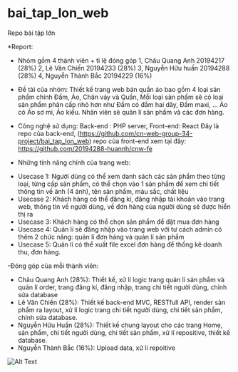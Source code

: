 # bai_tap_lon_web
Repo bài tập lớn 

*Report: 
- Nhóm gồm 4 thành viên + tỉ lệ đóng góp
                         1, Châu Quang Anh 20194217 (28%)
                         2, Lê Văn Chiến 20194233   (28%)
                         3, Nguyễn Hữu huấn 20194288  (28%)
                         4, Nguyễn Thành Bắc 20194229 (16%)
- Đề tài của nhóm: Thiết kế trang web bán quần áo bao gồm 4 loại sản phẩm chính Đầm, Áo, Chân váy và Quần, 
Mỗi loại sản phẩm sẽ có loại sản phẩm phân cấp nhỏ hơn như Đầm có đầm hai dây, Đầm maxi, ... Áo có Áo sơ mi, Áo kiểu.
Nhân viên sẽ quản lí sản phẩm và các đơn hàng.
- Công nghệ sử dụng: Back-end : PHP server, Front-end: React
Đây là repo của back-end, (https://github.com/cn-web-group-34-project/bai_tap_lon_web)
repo của front-end xem tại đây: https://github.com/20194288-huannh/cnw-fe

- Những tính năng chính của trang web:
+ Usecase 1: Người dùng có thể xem danh sách các sản phẩm theo từng loại, từng cấp sản phẩm,
có thể chọn vào 1 sản phẩm để xem chi tiết thông tin về ảnh (4 ảnh), tên sản phẩm, màu sắc, chất liệu
+ Usecase 2: Khách hàng có thể đăng kí, đăng nhập tài khoản vào trang web, thông tin về người dùng, về đơn hàng
của người dùng sẽ được hiển thị ra
+ Usecase 3: Khách hàng có thể chọn sản phẩm để đặt mua đơn hàng
+ Usecase 4: Quản lí sẽ đăng nhập vào trang web với tư cách admin có thêm 2 chức năng:
quản lí đơn hàng và quản lí sản phẩm
+ Usecase 5: Quản lí có thể xuất file excel đơn hàng để thống kê doanh thu, đơn hàng.

-Đóng góp của mỗi thành viên:
+ Châu Quang Anh (28%): Thiết kế, xử lí logic trang quản lí sản phẩm và quản lí order, trang đăng kí, đăng nhập, trang chi tiết người dùng, chỉnh sửa database
+ Lê Văn Chiến (28%): Thiết kế back-end MVC, RESTfull API, render sản phẩm ra layout, xử lí logic trang chi tiết người dùng, chi tiết sản phẩm, chỉnh sửa database.
+ Nguyễn Hữu Huấn (28%): Thiết kế chung layout cho các trang Home, sản phẩm, chi tiết người dùng, chi tiết sản phẩm, xử lí repositive, thiết kế database.
+ Nguyễn Thành Bắc (16%): Upload data, xử lí repoitive

![Alt Text](https://media.giphy.com/media/b9XdLnAx4VPemtGWdL/giphy.gif)
